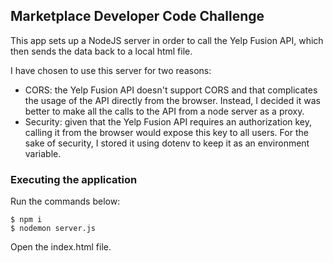 ## Marketplace Developer Code Challenge
This app sets up a NodeJS server in order to call the Yelp Fusion API, which then sends the data back to a local html file.

I have chosen to use this server for two reasons:
- CORS: the Yelp Fusion API doesn't support CORS and that complicates the usage of the API directly from the browser. Instead, I decided it was better to make all the calls to the API from a node server as a proxy.
- Security: given that the Yelp Fusion API requires an authorization key, calling it from the browser would expose this key to all users. For the sake of security, I stored it using dotenv to keep it as an environment variable.

### Executing the application
Run the commands below:
```
$ npm i
$ nodemon server.js
```
Open the index.html file.
